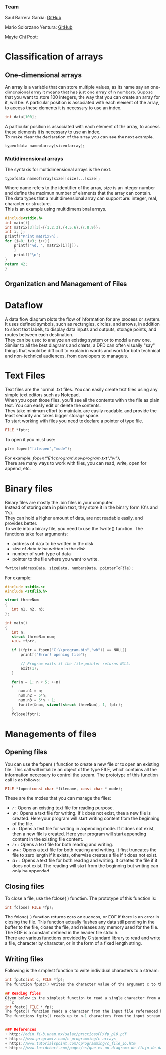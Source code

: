 ### Team  
Saul Barrera García: [GitHub](https://github.com/saulbg/markdowns)  

Mario Solorzano Ventura: [GitHub](https://github.com/mariosolven/)  

Mayte Chi Poot:   


# Classification of arrays 

## One-dimensional arrays  
An array is a variable that can store multiple values, as its name say an one-dimensional array it means that has just one array of n numbers. Supose that you want to store 100 integers, the way that you can create an array for it, will be:
A particular position is associated with each element of the array, to access these elements it is necessary to use an index.
```c  
int data[100];
```  
A particular position is associated with each element of the array, to access these elements it is necessary to use an index.  
To make clear the declaration of the array you can see the next example.
```c 
typeofdata nameofarray[sizeofarray];  
```  

### Mutidimensional arrays  
The syntaxis for multidimensional arrays is the next.
```c  
typofdata nameofarray[size][size]...[size];
```  
Where name refers to the identifier of the array, size is an integer number and define the maximun number of elements that the array can contain.  
The data types that a multidimensional array can support are: integer, real, character or structure.  
This is an example using multidimensional arrays.
```c  
#include<stdio.h>  
int main(){
int matrix[3][3]={{1,2,3},{4,5,6},{7,8,9}};
int i, j;
printf("Print matrix\n);
for (i=0; i<3; i++){
	printf("%d, ", matrix[i][j]);
	}
 	printf("\n";
}
return 42;
}
````  
  
## Organization and Management of Files  

# Dataflow  
A data flow diagram plots the flow of information for any process or system. It uses defined symbols, such as rectangles, circles, and arrows, in addition to short text labels, to display data inputs and outputs, storage points, and routes between each destination.  
They can be used to analyze an existing system or to model a new one. Similar to all the best diagrams and charts, a DFD can often visually "say" things that would be difficult to explain in words and work for both technical and non-technical audiences, from developers to managers.  

# Text Files
Text files are the normal .txt files. You can easily create text files using any simple text editors such as Notepad.  
When you open those files, you'll see all the contents within the file as plain text. You can easily edit or delete the contents.  
They take minimum effort to maintain, are easily readable, and provide the least security and takes bigger storage space.  
To start working with files you need to declare a pointer of type file.  
```c
FILE *fptr;
```  
To open it you must use:  
```c 
ptr= fopen("fileopen","mode");
```  
For example: _fopen("E:\\cprogram\\newprogram.txt","w");_  
There are many ways to work with files, you can read, write, open for append, etc.  

# Binary files  
Binary files are mostly the .bin files in your computer.  
Instead of storing data in plain text, they store it in the binary form (0's and 1's).  
They can hold a higher amount of data, are not readable easily, and provides better.  
To write into a binary file, you need to use the fwrite() function. The functions take four arguments:  
+ address of data to be written in the disk
+ size of data to be written in the disk
+ number of such type of data
+ pointer to the file where you want to write.  
```c 
fwrite(addressData, sizeData, numbersData, pointerToFile);  
```  
For example:  
```c  
#include <stdio.h>
#include <stdlib.h>

struct threeNum
{
   int n1, n2, n3;
};

int main()
{
   int n;
   struct threeNum num;
   FILE *fptr;

   if ((fptr = fopen("C:\\program.bin","wb")) == NULL){
       printf("Error! opening file");

       // Program exits if the file pointer returns NULL.
       exit(1);
   }

   for(n = 1; n < 5; ++n)
   {
      num.n1 = n;
      num.n2 = 5*n;
      num.n3 = 5*n + 1;
      fwrite(&num, sizeof(struct threeNum), 1, fptr); 
   }
   fclose(fptr); 
```  

# Managements of files  

## Opening files  
You can use the fopen( ) function to create a new file or to open an existing file. This call will initialize an object of the type FILE, which contains all the information necessary to control the stream. The prototype of this function call is as follows:    
```c
FILE *fopen(const char *filename, const char * mode);
```
These are the modes that you can manage the files:  
+ _r_ : Opens an existing text file for reading purpose.  
+ _w_ : Opens a text file for writing. If it does not exist, then a new file is created. Here your program will start writing content from the beginning of the file.  
+ _a_ : Opens a text file for writing in appending mode. If it does not exist, then a new file is created. Here your program will start appending content in the existing file content.  
+ _r+_ : Opens a text file for both reading and writing.  
+ _w+_ : Opens a text file for both reading and writing. It first truncates the file to zero length if it exists, otherwise creates a file if it does not exist.  
+ _a+_ : Opens a text file for both reading and writing. It creates the file if it does not exist. The reading will start from the beginning but writing can only be appended.  

## Closing files  
To close a file, use the fclose( ) function. The prototype of this function is:  
```c  
int fclose( FILE *fp);  
```
The fclose(-) function returns zero on success, or EOF if there is an error in closing the file. This function actually flushes any data still pending in the buffer to the file, closes the file, and releases any memory used for the file. The EOF is a constant defined in the header file stdio.h.  
There are various functions provided by C standard library to read and write a file, character by character, or in the form of a fixed length string.  

## Writing files  
Following is the simplest function to write individual characters to a stream:  
```c  
int fputc(int c, FILE *fp);  
The function fputc() writes the character value of the argument c to the output stream referenced by fp. It returns the written character written on success otherwise EOF if there is an error.  

## Reading files  
Given below is the simplest function to read a single character from a file:  
```c  
int fgetc( FILE * fp);  
The fgetc() function reads a character from the input file referenced by fp. The return value is the character read, or in case of any error, it returns EOF.  
The functions fgets() reads up to n-1 characters from the input stream referenced by fp. It copies the read string into the buffer buf, appending a null character to terminate the string.  


### References
+ http://odin.fi-b.unam.mx/salac/practicasFP/fp_p10.pdf
+ https://www.programiz.com/c-programming/c-arrays
+ https://www.tutorialspoint.com/cprogramming/c_file_io.htm  
+ https://www.lucidchart.com/pages/es/que-es-un-diagrama-de-flujo-de-datos  

